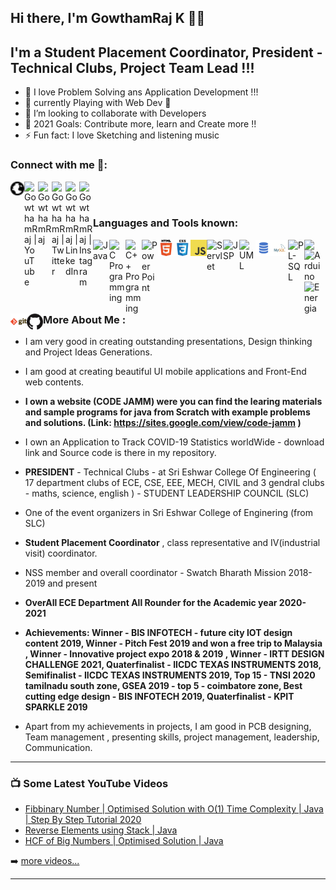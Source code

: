 ## Hi there, I'm GowthamRaj K 👋👋

## I'm a Student Placement Coordinator, President - Technical Clubs, Project Team Lead !!!

- 🔭 I love Problem Solving ans Application Development !!!
- 🌱 currently Playing with Web Dev 🤣
- 👯 I’m looking to collaborate with Developers
- 🥅 2021 Goals: Contribute more, learn and Create more !!
- ⚡ Fun fact: I love Sketching and listening music


### Connect with me 👋:

[<img align="left" alt="code-Jamm.in" width="22px" src="https://raw.githubusercontent.com/iconic/open-iconic/master/svg/globe.svg" />][website1]
[<img align="left" alt="GowthamRaj | YouTube" width="22px" src="https://cdn.jsdelivr.net/npm/simple-icons@v3/icons/youtube.svg" />][youtube]
[<img align="left" alt="GowthamRaj " width="22px" src="https://www.iconfinder.com/data/icons/logos-and-brands/512/160_Hackerrank_logo_logos-512.png" />][hackerrank]
[<img align="left" alt="GowthamRaj  | Twitter" width="22px" src="https://cdn.jsdelivr.net/npm/simple-icons@v3/icons/twitter.svg" />][twitter]
[<img align="left" alt="GowthamRaj  | LinkedIn" width="22px" src="https://cdn.jsdelivr.net/npm/simple-icons@v3/icons/linkedin.svg" />][linkedin]
[<img align="left" alt="GowthamRaj  | Instagram" width="22px" src="https://cdn.jsdelivr.net/npm/simple-icons@v3/icons/instagram.svg" />][instagram]
<br />
<br />

### Languages and Tools known:

[<img align="left" alt="Java" width="26px" src="https://cdn.iconscout.com/icon/free/png-512/java-43-569305.png" />][website]
[<img align="left" alt="C Programming" width="26px" src="https://cdn.iconscout.com/icon/free/png-256/c-programming-569564.png" />][website]
[<img align="left" alt="C++ Programming" width="26px" src="https://www.freeiconspng.com/thumbs/c-logo-icon/c--logo-icon-0.png" />][website]
[<img align="left" alt="Power Point" width="26px" src="https://www.freeiconspng.com/thumbs/ppt-icon/microsoft-powerpoint-document-icon-4.png" />][website]
[<img align="left" alt="HTML5" width="26px" src="https://raw.githubusercontent.com/github/explore/80688e429a7d4ef2fca1e82350fe8e3517d3494d/topics/html/html.png" />][website]
[<img align="left" alt="CSS3" width="26px" src="https://raw.githubusercontent.com/github/explore/80688e429a7d4ef2fca1e82350fe8e3517d3494d/topics/css/css.png" />][website]
[<img align="left" alt="JavaScript" width="26px" src="https://raw.githubusercontent.com/github/explore/80688e429a7d4ef2fca1e82350fe8e3517d3494d/topics/javascript/javascript.png" />][website]
[<img align="left" alt="Servlet" width="26px" src="https://upload.wikimedia.org/wikipedia/commons/thumb/7/7b/Tomcat-logo.svg/1280px-Tomcat-logo.svg.png" />][website]
[<img align="left" alt="JSP" width="26px" src="https://png.pngtree.com/png-vector/20190406/ourlarge/pngtree-jsp-file-document-icon-png-image_917250.jpg" />][website]
[<img align="left" alt="UML" width="26px" src="https://image.winudf.com/v2/image/dXRuZy5yb21hbi5hcHAudW1sX2ljb25fMF9hYzNmZGY5OQ/icon.png?w=170&fakeurl=1" />][website]
[<img align="left" alt="SQL" width="26px" src="https://raw.githubusercontent.com/github/explore/80688e429a7d4ef2fca1e82350fe8e3517d3494d/topics/sql/sql.png" />][website]
[<img align="left" alt="MySQL" width="26px" src="https://raw.githubusercontent.com/github/explore/80688e429a7d4ef2fca1e82350fe8e3517d3494d/topics/mysql/mysql.png" />][website]
[<img align="left" alt="PL-SQL" width="26px" src="https://img2.pngio.com/pl-sql-my-trocaire-plsql-png-200_200.png" />][website]
[<img align="left" width="26px" src="https://cdn.clipart.email/5b047e6f14a08e8180c95ad67925bd69_fileandroid-studio-iconsvg-wikimedia-commons_1200-1200.png" />][website]
[<img align="left" alt="Arduino" width="26px" src="https://cdn.iconscout.com/icon/free/png-256/arduino-226072.png" />][website]
[<img align="left" alt="Energia" width="26px" src="https://icons.iconarchive.com/icons/hamzasaleem/stock-style-2/512/Launchpad-icon.png" />][website]
[<img align="left" alt="Git" width="26px" src="https://raw.githubusercontent.com/github/explore/80688e429a7d4ef2fca1e82350fe8e3517d3494d/topics/git/git.png" />][website]
[<img align="left" alt="GitHub" width="26px" src="https://raw.githubusercontent.com/github/explore/78df643247d429f6cc873026c0622819ad797942/topics/github/github.png" />][website]

<br />
<br />

### More About Me :

- I am very good in creating outstanding presentations, Design thinking and Project Ideas Generations. 

- I am good at creating beautiful UI mobile applications and Front-End web contents.

- **I own a website (CODE JAMM) were you can find the learing materials and sample programs for java from Scratch with example problems and solutions.
(Link: https://sites.google.com/view/code-jamm )**

- I own an Application to Track COVID-19 Statistics worldWide - download link and Source code is there in my repository.

- **PRESIDENT** - Technical Clubs - at Sri Eshwar College Of Engineering ( 17 department clubs of ECE, CSE, EEE, MECH, CIVIL and 3 gendral clubs - maths, science, english ) - STUDENT LEADERSHIP COUNCIL (SLC)

- One of the event organizers in Sri Eshwar College of Enginering (from SLC) 

- **Student Placement Coordinator** , class representative and IV(industrial visit) coordinator.

- NSS member and overall coordinator - Swatch Bharath Mission 2018-2019 and present

- **OverAll ECE Department All Rounder for the Academic year 2020-2021**

- **Achievements:    Winner - BIS INFOTECH - future city IOT design content 2019, Winner - Pitch Fest 2019 and won a free trip to Malaysia , Winner - Innovative project expo 2018 & 2019 , Winner - IRTT DESIGN CHALLENGE 2021, Quaterfinalist -  IICDC TEXAS INSTRUMENTS 2018, Semifinalist - IICDC TEXAS INSTRUMENTS 2019, Top 15 - TNSI 2020 tamilnadu south zone, GSEA 2019 - top 5 - coimbatore zone, Best cutting edge design - BIS INFOTECH 2019, Quaterfinalist - KPIT SPARKLE 2019**

- Apart from my achievements in projects, I am good in PCB designing, Team management , presenting skills, project management, leadership, Communication.

---

### 📺 Some Latest YouTube Videos

- [Fibbinary Number | Optimised Solution with O(1) Time Complexity | Java | Step By Step Tutorial 2020](https://youtu.be/rPcQKGv5FMU)
- [Reverse Elements using Stack | Java ](https://youtu.be/0MI8Qms4K4w)
- [HCF of Big Numbers | Optimised Solution | Java ](https://youtu.be/lIZUo5bpfSc)

➡️ [more videos...](https://www.youtube.com/channel/UC_Q5Zet9Oz-UVAeJ-oE_uGQ?view_as=subscriber)

---------------------------------------------------------------------------------------------------------------
[website1]: https://sites.google.com/view/code-jamm
[hackerrank]: https://www.hackerrank.com/gowthamraj692
[website]: https://github.com/gowthamrajk
[twitter]: https://twitter.com/Gowtham29341737
[youtube]: https://www.youtube.com/channel/UC_Q5Zet9Oz-UVAeJ-oE_uGQ?view_as=subscriber
[instagram]: https://instagram.com/gow_t_h_a_m_r_a_j
[linkedin]: https://www.linkedin.com/in/gowtham-kittusamy-54b835174/
[JavaOptimisedplaylist]: https://www.youtube.com/playlist?list=PLlbN8QpETyRDu9iAqS3m71p_uSNyhrWVq
